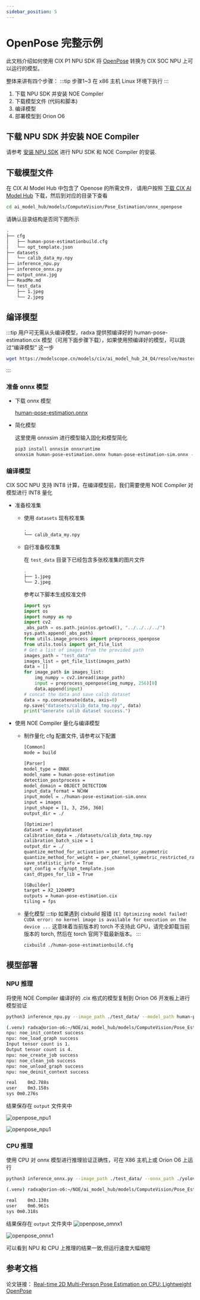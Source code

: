 ```yaml
---
sidebar_position: 5
---
```


# OpenPose 完整示例

此文档介绍如何使用 CIX P1 NPU SDK 将 [OpenPose](https://github.com/Daniil-Osokin/lightweight-human-pose-estimation.pytorch) 转换为 CIX SOC NPU 上可以运行的模型。

整体来讲有四个步骤：
:::tip
步骤1~3 在 x86 主机 Linux 环境下执行
:::
1. 下载 NPU SDK 并安装 NOE Compiler
2. 下载模型文件 (代码和脚本)
3. 编译模型
4. 部署模型到 Orion O6

## 下载 NPU SDK 并安装 NOE Compiler

请参考 [安装 NPU SDK](./npu-introduction#npu-sdk-安装) 进行 NPU SDK 和 NOE Compiler 的安装.

## 下载模型文件

在 CIX AI Model Hub 中包含了 Openose 的所需文件， 请用户按照 [下载 CIX AI Model Hub](./ai-hub#下载-cix-ai-model-hub) 下载，然后到对应的目录下查看

```bash
cd ai_model_hub/models/ComputeVision/Pose_Estimation/onnx_openpose
```
请确认目录结构是否同下图所示

```bash
.
├── cfg
│   ├── human-pose-estimationbuild.cfg
│   └── opt_template.json
├── datasets
│   └── calib_data_my.npy
├── inference_npu.py
├── inference_onnx.py
├── output_onnx.jpg
├── ReadMe.md
└── test_data
    ├── 1.jpeg
    └── 2.jpeg
```

## 编译模型
:::tip
用户可无需从头编译模型，radxa 提供预编译好的 human-pose-estimation.cix 模型（可用下面步骤下载），如果使用预编译好的模型，可以跳过“编译模型” 这一步
```bash
wget https://modelscope.cn/models/cix/ai_model_hub_24_Q4/resolve/master/models/ComputeVision/Pose_Estimation/onnx_openpose/human-pose-estimation.cix
```
:::

### 准备 onnx 模型

- 下载 onnx 模型

  [human-pose-estimation.onnx](https://modelscope.cn/models/cix/ai_model_hub_24_Q4/resolve/master/models/ComputeVision/Pose_Estimation/onnx_openpose/model/human-pose-estimation.onnx)

- 简化模型

  这里使用 onnxsim 进行模型输入固化和模型简化

  ```bash
  pip3 install onnxsim onnxruntime
  onnxsim human-pose-estimation.onnx human-pose-estimation-sim.onnx --overwrite-input-shape 1,3,256,360
  ```

### 编译模型

CIX SOC NPU 支持 INT8 计算，在编译模型前，我们需要使用 NOE Compiler 对模型进行 INT8 量化

- 准备校准集

  - 使用 `datasets` 现有校准集

    ```bash
    .
    └── calib_data_my.npy
    ```

  - 自行准备校准集

    在 `test_data` 目录下已经包含多张校准集的图片文件

    ```bash
    .
    ├── 1.jpeg
    └── 2.jpeg
    ```

    参考以下脚本生成校准文件

    ```python
    import sys
    import os
    import numpy as np
    import cv2
    _abs_path = os.path.join(os.getcwd(), "../../../../")
    sys.path.append(_abs_path)
    from utils.image_process import preprocess_openpose
    from utils.tools import get_file_list
    # Get a list of images from the provided path
    images_path = "test_data"
    images_list = get_file_list(images_path)
    data = []
    for image_path in images_list:
        img_numpy = cv2.imread(image_path)
        input = preprocess_openpose(img_numpy, 256)[0]
        data.append(input)
    # concat the data and save calib dataset
    data = np.concatenate(data, axis=0)
    np.save("datasets/calib_data_tmp.npy", data)
    print("Generate calib dataset success.")
    ```

- 使用 NOE Compiler 量化与编译模型

  - 制作量化 cfg 配置文件, 请参考以下配置

    ```bash
    [Common]
    mode = build

    [Parser]
    model_type = ONNX
    model_name = human-pose-estimation
    detection_postprocess =
    model_domain = OBJECT_DETECTION
    input_data_format = NCHW
    input_model = ./human-pose-estimation-sim.onnx
    input = images
    input_shape = [1, 3, 256, 360]
    output_dir = ./

    [Optimizer]
    dataset = numpydataset
    calibration_data = ./datasets/calib_data_tmp.npy
    calibration_batch_size = 1
    output_dir = ./
    quantize_method_for_activation = per_tensor_asymmetric
    quantize_method_for_weight = per_channel_symmetric_restricted_range
    save_statistic_info = True
    opt_config = cfg/opt_template.json
    cast_dtypes_for_lib = True

    [GBuilder]
    target = X2_1204MP3
    outputs = human-pose-estimation.cix
    tiling = fps
    ```

  - 量化模型
    :::tip
    如果遇到 cixbuild 报错 `[E] Optimizing model failed! CUDA error: no kernel image is available for execution on the device ...`
    这意味着当前版本的 torch 不支持此 GPU，请完全卸载当前版本的 torch, 然后在 torch 官网下载最新版本。
    :::
    ```bash
    cixbuild ./human-pose-estimationbuild.cfg
    ```

## 模型部署

### NPU 推理

将使用 NOE Compiler 编译好的 .cix 格式的模型复制到 Orion O6 开发板上进行模型验证

```bash
python3 inference_npu.py --image_path ./test_data/ --model_path human-pose-estimation.cix
```

```bash
(.venv) radxa@orion-o6:~/NOE/ai_model_hub/models/ComputeVision/Pose_Estimation/onnx_openpose$ time python3 inference_npu.py --image_path ./test_data/ --model_path human-pose-estimation.cix
npu: noe_init_context success
npu: noe_load_graph success
Input tensor count is 1.
Output tensor count is 4.
npu: noe_create_job success
npu: noe_clean_job success
npu: noe_unload_graph success
npu: noe_deinit_context success

real	0m2.788s
user	0m3.158s
sys	0m0.276s
```

结果保存在 `output` 文件夹中

![openpose_npu1](/img/o6/openpose_npu1.webp)

![openpose_npu1](/img/o6/openpose_npu2.webp)

### CPU 推理

使用 CPU 对 onnx 模型进行推理验证正确性，可在 X86 主机上或 Orion O6 上运行

```bash
python3 inference_onnx.py --image_path ./test_data/ --onnx_path ./yolov8l.onnx
```

```bash
(.venv) radxa@orion-o6:~/NOE/ai_model_hub/models/ComputeVision/Pose_Estimation/onnx_openpose$ time python3 inference_onnx.py --image_path ./test_data/ --onnx_path human-pose-estimation.onnx

real	0m3.138s
user	0m6.961s
sys	0m0.318s
```

结果保存在 `output` 文件夹中
![openpose_omnx1](/img/o6/openpose_onnx1.webp)

![openpose_onnx1](/img/o6/openpose_onnx2.webp)

可以看到 NPU 和 CPU 上推理的结果一致,但运行速度大幅缩短


## 参考文档 

论文链接： [Real-time 2D Multi-Person Pose Estimation on CPU: Lightweight OpenPose](https://arxiv.org/abs/1811.12004)
